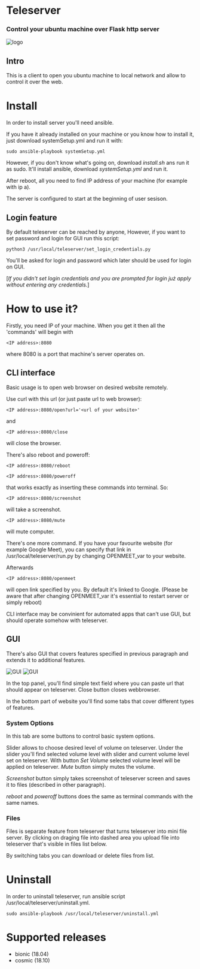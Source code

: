 # Teleserver
### Control your ubuntu machine over Flask http server
![logo](https://github.com/Dysproz/teleserver/blob/master/images/logo.png)
## Intro
This is a client to open you ubuntu machine to local network and allow to control it over the web.

# Install
In order to install server you'll need ansible.

If you have it already installed on your machine or you know how to install it, just download systemSetup.yml and run it with:
```
sudo ansible-playbook systemSetup.yml
```
However, if you don't know what's going on, download *install.sh* ans run it as sudo.
It'll install ansible, download *systemSetup.yml* and run it.

After reboot, all you need to find IP address of your machine (for example with ip a).

The server is configured to start at the beginning of user sesison.

## Login feature

By default teleserver can be reached by anyone,
However, if you want to set password and login for GUI run this script:
```
python3 /usr/local/teleserver/set_login_credentials.py
```

You'll be asked for login and password which later should be used for login on GUI.

[*If you didn't set login credentials and you are prompted for login już apply without entering any credentials.*]

# How to use it?

Firstly, you need IP of your machine.
When you get it then all the 'commands' will begin with
```
<IP address>:8080
```
where 8080 is a port that machine's server operates on.

## CLI interface
Basic usage is to open web browser on desired website remotely.

Use curl with this url (or just paste url to web browser):
```
<IP address>:8080/open?url='<url of your website>'
```

and

```
<IP address>:8080/close
```
will close the browser.

There's also reboot and poweroff:

```
<IP address>:8080/reboot
```

```
<IP address>:8080/poweroff
```
that works exactly as inserting these commands into terminal.
So:

```
<IP address>:8080/screenshot
```
will take a screenshot.


```
<IP address>:8080/mute
```
will mute computer.

There's one more command.
If you have your favourite website (for example Google Meet),
you can specify that link in /usr/local/teleserver/run.py by changing OPENMEET_var to your website.

Afterwards

```
<IP address>:8080/openmeet
```
will open link specified by you.
By default it's linked to Google.
(Please be aware that after changing OPENMEET_var it's essential to restart server or simply reboot)

CLI interface may be convinient for automated apps that can't use GUI, but should operate somehow with teleserver.

## GUI
There's also GUI that covers features specified in previous paragraph and extends it to additional features.

![GUI](https://github.com/Dysproz/teleserver/blob/master/images/gui1.png)
![GUI](https://github.com/Dysproz/teleserver/blob/master/images/gui2.png)

In the top panel, you'll find simple text field where you can paste url that should appear on teleserver. Close button closes webbrowser.

In the bottom part of website you'll find some tabs that cover different types of features.

### System Options

In this tab are some buttons to control basic system options.

Slider allows to choose desired level of volume on teleserver.
Under the slider you'll find selected volume level with slider and current volume level set on teleserver.
With button *Set Volume* selected volume level will be applied on teleserver.
*Mute* button simply mutes the volume.

*Screenshot* button simply takes screenshot of teleserver screen and saves it to files (described in other paragraph).

*reboot* and *poweroff* buttons does the same as terminal commands with the same names.

### Files

Files is separate feature from teleserver that turns teleserver into mini file server.
By clicking on draging file into dashed area you upload file into teleserver that's visible in files list below.

By switching tabs you can download or delete files from list.
# Uninstall

In order to uninstall teleserver, run ansible script /usr/local/teleserver/uninstall.yml.
```
sudo ansible-playbook /usr/local/teleserver/uninstall.yml
```

# Supported releases
* bionic (18.04)
* cosmic (18.10)

